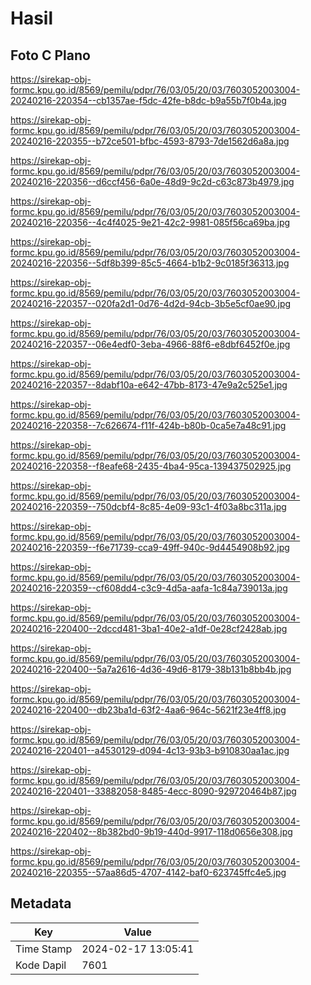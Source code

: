 # Hasil

## Foto C Plano

https://sirekap-obj-formc.kpu.go.id/8569/pemilu/pdpr/76/03/05/20/03/7603052003004-20240216-220354--cb1357ae-f5dc-42fe-b8dc-b9a55b7f0b4a.jpg

https://sirekap-obj-formc.kpu.go.id/8569/pemilu/pdpr/76/03/05/20/03/7603052003004-20240216-220355--b72ce501-bfbc-4593-8793-7de1562d6a8a.jpg

https://sirekap-obj-formc.kpu.go.id/8569/pemilu/pdpr/76/03/05/20/03/7603052003004-20240216-220356--d6ccf456-6a0e-48d9-9c2d-c63c873b4979.jpg

https://sirekap-obj-formc.kpu.go.id/8569/pemilu/pdpr/76/03/05/20/03/7603052003004-20240216-220356--4c4f4025-9e21-42c2-9981-085f56ca69ba.jpg

https://sirekap-obj-formc.kpu.go.id/8569/pemilu/pdpr/76/03/05/20/03/7603052003004-20240216-220356--5df8b399-85c5-4664-b1b2-9c0185f36313.jpg

https://sirekap-obj-formc.kpu.go.id/8569/pemilu/pdpr/76/03/05/20/03/7603052003004-20240216-220357--020fa2d1-0d76-4d2d-94cb-3b5e5cf0ae90.jpg

https://sirekap-obj-formc.kpu.go.id/8569/pemilu/pdpr/76/03/05/20/03/7603052003004-20240216-220357--06e4edf0-3eba-4966-88f6-e8dbf6452f0e.jpg

https://sirekap-obj-formc.kpu.go.id/8569/pemilu/pdpr/76/03/05/20/03/7603052003004-20240216-220357--8dabf10a-e642-47bb-8173-47e9a2c525e1.jpg

https://sirekap-obj-formc.kpu.go.id/8569/pemilu/pdpr/76/03/05/20/03/7603052003004-20240216-220358--7c626674-f11f-424b-b80b-0ca5e7a48c91.jpg

https://sirekap-obj-formc.kpu.go.id/8569/pemilu/pdpr/76/03/05/20/03/7603052003004-20240216-220358--f8eafe68-2435-4ba4-95ca-139437502925.jpg

https://sirekap-obj-formc.kpu.go.id/8569/pemilu/pdpr/76/03/05/20/03/7603052003004-20240216-220359--750dcbf4-8c85-4e09-93c1-4f03a8bc311a.jpg

https://sirekap-obj-formc.kpu.go.id/8569/pemilu/pdpr/76/03/05/20/03/7603052003004-20240216-220359--f6e71739-cca9-49ff-940c-9d4454908b92.jpg

https://sirekap-obj-formc.kpu.go.id/8569/pemilu/pdpr/76/03/05/20/03/7603052003004-20240216-220359--cf608dd4-c3c9-4d5a-aafa-1c84a739013a.jpg

https://sirekap-obj-formc.kpu.go.id/8569/pemilu/pdpr/76/03/05/20/03/7603052003004-20240216-220400--2dccd481-3ba1-40e2-a1df-0e28cf2428ab.jpg

https://sirekap-obj-formc.kpu.go.id/8569/pemilu/pdpr/76/03/05/20/03/7603052003004-20240216-220400--5a7a2616-4d36-49d6-8179-38b131b8bb4b.jpg

https://sirekap-obj-formc.kpu.go.id/8569/pemilu/pdpr/76/03/05/20/03/7603052003004-20240216-220400--db23ba1d-63f2-4aa6-964c-5621f23e4ff8.jpg

https://sirekap-obj-formc.kpu.go.id/8569/pemilu/pdpr/76/03/05/20/03/7603052003004-20240216-220401--a4530129-d094-4c13-93b3-b910830aa1ac.jpg

https://sirekap-obj-formc.kpu.go.id/8569/pemilu/pdpr/76/03/05/20/03/7603052003004-20240216-220401--33882058-8485-4ecc-8090-929720464b87.jpg

https://sirekap-obj-formc.kpu.go.id/8569/pemilu/pdpr/76/03/05/20/03/7603052003004-20240216-220402--8b382bd0-9b19-440d-9917-118d0656e308.jpg

https://sirekap-obj-formc.kpu.go.id/8569/pemilu/pdpr/76/03/05/20/03/7603052003004-20240216-220355--57aa86d5-4707-4142-baf0-623745ffc4e5.jpg


## Metadata

| Key        | Value               |
| ---------- | ------------------- |
| Time Stamp | 2024-02-17 13:05:41 |
| Kode Dapil | 7601                |



